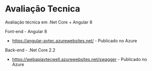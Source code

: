 # Avaliação Tecnica

Avaliação técnica em .Net Core + Angular 8

Font-end - Angular 8
  - https://angular-avtec.azurewebsites.net/ - Publicado no Azure

Back-end - .Net Core 2.2
  - https://webapiavtecwell.azurewebsites.net/swagger - Publicado no Azure
